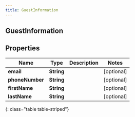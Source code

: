 ```yaml
---
title: GuestInformation
---
```

## GuestInformation


## Properties

| Name | Type | Description | Notes |
| ------------ | ------------- | ------------- | ------------- |
| **email** | <!----><!---->**String**<!----> |  |  [optional] |
| **phoneNumber** | <!----><!---->**String**<!----> |  |  [optional] |
| **firstName** | <!----><!---->**String**<!----> |  |  [optional] |
| **lastName** | <!----><!---->**String**<!----> |  |  [optional] |
{: class="table table-striped"}



